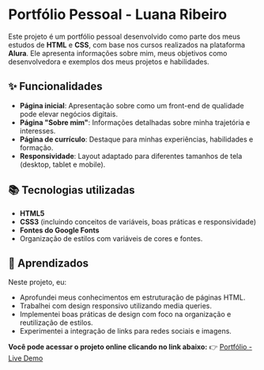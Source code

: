 # Portfólio Pessoal - Luana Ribeiro

Este projeto é um portfólio pessoal desenvolvido como parte dos meus estudos de **HTML** e **CSS**, com base nos cursos realizados na plataforma **Alura**. Ele apresenta informações sobre mim, meus objetivos como desenvolvedora e exemplos dos meus projetos e habilidades.

## ✨ Funcionalidades

- **Página inicial**: Apresentação sobre como um front-end de qualidade pode elevar negócios digitais.
- **Página "Sobre mim"**: Informações detalhadas sobre minha trajetória e interesses.
- **Página de currículo**: Destaque para minhas experiências, habilidades e formação.
- **Responsividade**: Layout adaptado para diferentes tamanhos de tela (desktop, tablet e mobile).

## 📚 Tecnologias utilizadas

- **HTML5**
- **CSS3** (incluindo conceitos de variáveis, boas práticas e responsividade)
- **Fontes do Google Fonts**
- Organização de estilos com variáveis de cores e fontes.

## 🌟 Aprendizados

Neste projeto, eu:

- Aprofundei meus conhecimentos em estruturação de páginas HTML.
- Trabalhei com design responsivo utilizando media queries.
- Implementei boas práticas de design com foco na organização e reutilização de estilos.
- Experimentei a integração de links para redes sociais e imagens.
  
**Você pode acessar o projeto online clicando no link abaixo:**
👉 [Portfólio - Live Demo](https://portfolio-ten-brown-82.vercel.app/)
